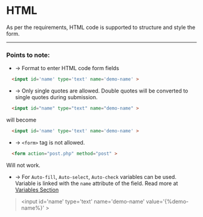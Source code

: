 # HTML

As per the requirements, HTML code is supported to structure and style the form.

___

### Points to note:

- &rarr; Format to enter HTML code form fields

```HTML
  <input id='name' type='text' name='demo-name' >
```

- &rarr; Only single quotes are allowed. Double quotes will be converted to single quotes during submission.

```HTML
  <input id="name" type="text" name="demo-name" > 
```
will become
```HTML
  <input id='name' type='text' name='demo-name' > 
```

-  &rarr; `<form>` tag is not allowed.

```HTML
  <form action="post.php" method="post" > 
```

Will not work.


- &rarr; For `Auto-fill`, `Auto-select`, `Auto-check` variables can be used. Variable is linked with the `name` attribute of the field. Read more at [Variables Section](help/variables.md)

> &lt;input id='name' type='text' name='demo-name' value='{&#37;demo-name&#37;}' &gt;




















